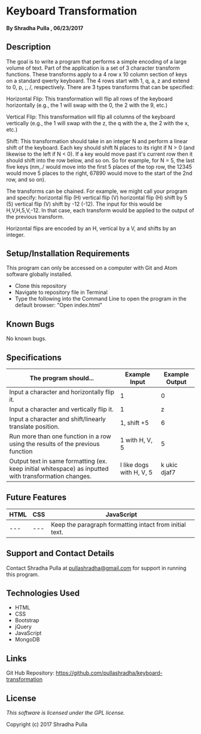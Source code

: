 # Keyboard Transformation

#### By Shradha Pulla , 06/23/2017

## Description

The goal is to write a program that performs a simple encoding of a large volume of text. Part of the application is a set of 3 character transform functions. These transforms apply to a 4 row x 10 column section of keys on a standard qwerty keyboard. The 4 rows start with 1, q, a, z and extend to 0, p, ;, /, respectively. There are 3 types transforms that can be specified:

Horizontal Flip: This transformation will flip all rows of the keyboard horizontally (e.g., the 1 will swap with the 0, the 2 with the 9, etc.)

Vertical Flip: This transformation will flip all columns of the keyboard vertically (e.g., the 1 will swap with the z, the q with the a, the 2 with the x, etc.)

Shift: This transformation should take in an integer N and perform a linear shift of the keyboard. Each key should shift N places to its right if N > 0 (and likewise to the left if N < 0). If a key would move past it's current row then it should shift into the row below, and so on. So for example, for N = 5, the last five keys (nm,./ would move into the first 5 places of the top row, the 12345 would move 5 places to the right, 67890 would move to the start of the 2nd row, and so on).

The transforms can be chained. For example, we might call your program and specify: horizontal flip (H) vertical flip (V) horizontal flip (H) shift by 5 (5) vertical flip (V) shift by -12 (-12). The input for this would be H,V,H,5,V,-12. In that case, each transform would be applied to the output of the previous transform.  

Horizontal flips are encoded by an H, vertical by a V, and shifts by an integer.

## Setup/Installation Requirements

This program can only be accessed on a computer with Git and Atom software globally installed.

* Clone this repository
* Navigate to repository file in Terminal
* Type the following into the Command Line to open the program in the default browser: "Open index.html"

## Known Bugs

No known bugs.

## Specifications

The program should... | Example Input | Example Output
----- | ----- | -----
Input a character and horizontally flip it. | 1 | 0
Input a character and vertically flip it. | 1 | z
Input a character and shift/linearly translate position. | 1, shift +5 | 6
Run more than one function in a row using the results of the previous function | 1 with H, V, 5 | 5
Output text in same formatting (ex. keep initial whitespace) as inputted with transformation changes. | I like dogs with H, V, 5 | k ukic djaf7

## Future Features

HTML | CSS | JavaScript
----- | ----- | -----
--- | --- | Keep the paragraph formatting intact from initial text.

## Support and Contact Details

Contact Shradha Pulla at pullashradha@gmail.com for support in running this program.

## Technologies Used

* HTML
* CSS
* Bootstrap
* jQuery
* JavaScript
* MongoDB

## Links

Git Hub Repository: https://github.com/pullashradha/keyboard-transformation

## License

*This software is licensed under the GPL license.*

Copyright (c) 2017 Shradha Pulla
